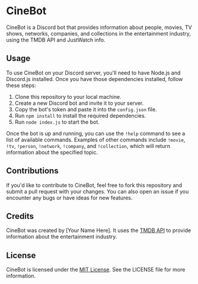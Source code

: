 # CineBot

CineBot is a Discord bot that provides information about people, movies, TV shows, networks, companies, and collections in the entertainment industry, using the TMDB API and JustWatch info.

## Usage

To use CineBot on your Discord server, you'll need to have Node.js and Discord.js installed. Once you have those dependencies installed, follow these steps:

1. Clone this repository to your local machine.
2. Create a new Discord bot and invite it to your server.
3. Copy the bot's token and paste it into the `config.json` file.
4. Run `npm install` to install the required dependencies.
5. Run `node index.js` to start the bot.

Once the bot is up and running, you can use the `!help` command to see a list of available commands. Examples of other commands include `!movie`, `!tv`, `!person`, `!network`, `!company`, and `!collection`, which will return information about the specified topic.

## Contributions

If you'd like to contribute to CineBot, feel free to fork this repository and submit a pull request with your changes. You can also open an issue if you encounter any bugs or have ideas for new features.

## Credits

CineBot was created by [Your Name Here]. It uses the [TMDB API](https://www.themoviedb.org/documentation/api) to provide information about the entertainment industry.

## License

CineBot is licensed under the [MIT License](https://opensource.org/licenses/MIT). See the LICENSE file for more information.
